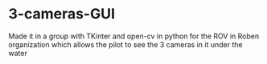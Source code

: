 # 3-cameras-GUI
Made it in a group with TKinter and open-cv in python for the ROV in Roben organization which allows the pilot to see the 3 cameras in it under the water
